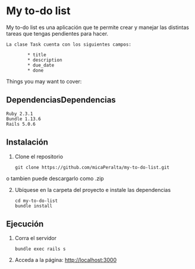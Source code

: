 # My to-do list

My to-do list es una aplicación que te permite crear y manejar las distintas tareas que tengas pendientes para hacer.
		
	La clase Task cuenta con los siguientes campos:
			
			* title
			* description
			* due_date
			* done

Things you may want to cover:

## DependenciasDependencias 

	Ruby 2.3.1	
	Bundle 1.13.6
	Rails 5.0.6


  
## Instalación 

 1. Clone el repositorio 

	 ```	
	 git clone https://github.com/micaPeralta/my-to-do-list.git

	 ```  
 o tambien puede descargarlo como .zip

2. Ubíquese  en la carpeta del proyecto e instale las dependencias
 
	 ```
	 cd my-to-do-list
	 bundle install 

	```


## Ejecución

1. Corra el servidor

	```
	bundle exec rails s

	```
2. Acceda a la página:  [http://localhost:3000](http://localhost:3000)